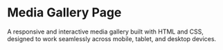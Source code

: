 # Media Gallery Page

A responsive and interactive media gallery built with HTML and CSS, designed to work seamlessly across mobile, tablet, and desktop devices.

